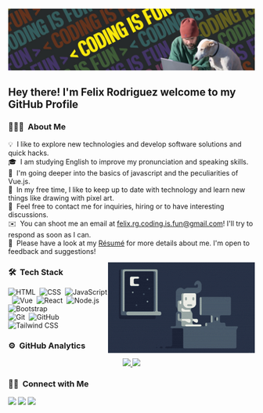 ![Profile Banner](./img/banner.jpeg)
<h2>Hey there! I'm Felix Rodriguez welcome to my GitHub Profile</h2>

### 👨🏻‍💻 &nbsp;About Me

💡 &nbsp;I like to explore new technologies and develop software solutions and quick hacks.\
🎓 &nbsp;I am studying English to improve my pronunciation and speaking skills.\
🌱 &nbsp;I'm going deeper into the basics of javascript and the peculiarities of Vue.js.\
🎨 &nbsp;In my free time, I like to keep up to date with technology and learn new things like drawing with pixel art.\
💬 &nbsp;Feel free to contact me for inquiries, hiring or to have interesting discussions.\
✉️ &nbsp;You can shoot me an email at felix.rg.coding.is.fun@gmail.com! I'll try to respond as soon as I can.\
📄 &nbsp;Please have a look at my [Résumé](https://www.canva.com/design/DAGN2_QFy6U/Fujw0m_ZNGz7J58Ov8Go_A/view?utm_content=DAGN2_QFy6U&utm_campaign=designshare&utm_medium=link&utm_source=editor ) for more details about me. I'm open to feedback and suggestions!

<img alt="Night Coding" src="https://raw.githubusercontent.com/AVS1508/AVS1508/master/assets/Night-Coding.gif" align="right"/>

### 🛠 &nbsp;Tech Stack
![HTML](https://img.shields.io/badge/-HTML-05122A?style=flat&logo=HTML5)&nbsp;
![CSS](https://img.shields.io/badge/-CSS-05122A?style=flat&logo=CSS3&logoColor=1572B6)&nbsp;
![JavaScript](https://img.shields.io/badge/-JavaScript-05122A?style=flat&logo=javascript)&nbsp;
![Vue](https://img.shields.io/badge/-Vue-05122A?style=flat&logo=vue.js)&nbsp;
![React](https://img.shields.io/badge/-React-05122A?style=flat&logo=react)&nbsp;
![Node.js](https://img.shields.io/badge/-Node.js-05122A?style=flat&logo=node.js)&nbsp;
![Bootstrap](https://img.shields.io/badge/-Bootstrap-05122A?style=flat&logo=bootstrap&logoColor=563D7C)\
![Git](https://img.shields.io/badge/-Git-05122A?style=flat&logo=git)&nbsp;
![GitHub](https://img.shields.io/badge/-GitHub-05122A?style=flat&logo=github)&nbsp;
![Tailwind CSS](https://img.shields.io/badge/-Tailwind%20CSS-05122A?style=flat&logo=tailwind-css)&nbsp;


### ⚙️ &nbsp;GitHub Analytics

<p align="center">
<a href="https://github.com/AVS1508">
  <img height="180em" src="https://github-readme-stats-eight-theta.vercel.app/api?username=FelixRodriguezG&show_icons=true&theme=algolia&include_all_commits=true&count_private=true"/>
  <img height="180em" src="https://github-readme-stats-eight-theta.vercel.app/api/top-langs/?username=FelixRodriguezG&layout=compact&langs_count=8&theme=algolia"/>
</a>
</p>

### 🤝🏻 &nbsp;Connect with Me

<p align="center">

<a href="https://www.inkedin.com/in/felix-rodriguez-dev/"><img src="https://img.shields.io/badge/-Linkedin-0077B5?style=flat&logo=Linkedin&logoColor=white"/></a>
<a href="felix.rg.coding.is.fun@gmail.com"><img src="https://img.shields.io/badge/-felix.rg.coding.is.fun@gmail.com-D14836?style=flat&logo=Gmail&logoColor=white"/></a>
<a href="https://codepen.io/Felix-Rodriguez-Gonzalez"><img src="https://img.shields.io/badge/-CodePen-000000?style=flat&logo=codepen&logoColor=white"/></a>
